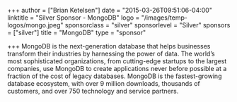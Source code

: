 +++
author = ["Brian Ketelsen"]
date = "2015-03-26T09:51:06-04:00"
linktitle = "Silver Sponsor - MongoDB"
logo = "/images/temp-logos/mongo.jpeg"
sponsorclass = "silver"
sponsorlevel = "Silver"
sponsors = ["silver"]
title = "MongoDB"
type = "sponsor"

+++
MongoDB is the next-generation database that helps businesses transform their industries by harnessing the power of data. The world’s most sophisticated organizations, from cutting-edge startups to the largest companies, use MongoDB to create applications never before possible at a fraction of the cost of legacy databases. MongoDB is the fastest-growing database ecosystem, with over 9 million downloads, thousands of customers, and over 750 technology and service partners.
